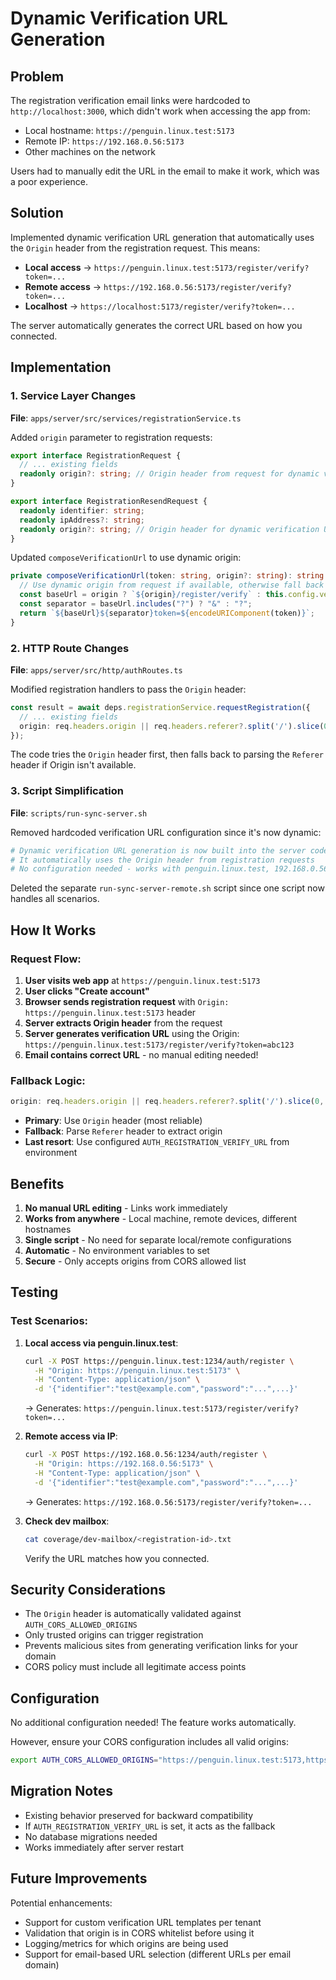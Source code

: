 # Dynamic Verification URL Generation

## Problem

The registration verification email links were hardcoded to `http://localhost:3000`, which didn't work when accessing the app from:
- Local hostname: `https://penguin.linux.test:5173`
- Remote IP: `https://192.168.0.56:5173`
- Other machines on the network

Users had to manually edit the URL in the email to make it work, which was a poor experience.

## Solution

Implemented dynamic verification URL generation that automatically uses the `Origin` header from the registration request. This means:

- **Local access** → `https://penguin.linux.test:5173/register/verify?token=...`
- **Remote access** → `https://192.168.0.56:5173/register/verify?token=...`
- **Localhost** → `https://localhost:5173/register/verify?token=...`

The server automatically generates the correct URL based on how you connected.

## Implementation

### 1. Service Layer Changes

**File**: `apps/server/src/services/registrationService.ts`

Added `origin` parameter to registration requests:

```typescript
export interface RegistrationRequest {
  // ... existing fields
  readonly origin?: string; // Origin header from request for dynamic verification URL
}

export interface RegistrationResendRequest {
  readonly identifier: string;
  readonly ipAddress?: string;
  readonly origin?: string; // Origin header for dynamic verification URL
}
```

Updated `composeVerificationUrl` to use dynamic origin:

```typescript
private composeVerificationUrl(token: string, origin?: string): string {
  // Use dynamic origin from request if available, otherwise fall back to configured base URL
  const baseUrl = origin ? `${origin}/register/verify` : this.config.verificationBaseUrl;
  const separator = baseUrl.includes("?") ? "&" : "?";
  return `${baseUrl}${separator}token=${encodeURIComponent(token)}`;
}
```

### 2. HTTP Route Changes

**File**: `apps/server/src/http/authRoutes.ts`

Modified registration handlers to pass the `Origin` header:

```typescript
const result = await deps.registrationService.requestRegistration({
  // ... existing fields
  origin: req.headers.origin || req.headers.referer?.split('/').slice(0, 3).join('/')
});
```

The code tries the `Origin` header first, then falls back to parsing the `Referer` header if Origin isn't available.

### 3. Script Simplification

**File**: `scripts/run-sync-server.sh`

Removed hardcoded verification URL configuration since it's now dynamic:

```bash
# Dynamic verification URL generation is now built into the server code
# It automatically uses the Origin header from registration requests
# No configuration needed - works with penguin.linux.test, 192.168.0.56, localhost, etc.
```

Deleted the separate `run-sync-server-remote.sh` script since one script now handles all scenarios.

## How It Works

### Request Flow:

1. **User visits web app** at `https://penguin.linux.test:5173`
2. **User clicks "Create account"**
3. **Browser sends registration request** with `Origin: https://penguin.linux.test:5173` header
4. **Server extracts Origin header** from the request
5. **Server generates verification URL** using the Origin: `https://penguin.linux.test:5173/register/verify?token=abc123`
6. **Email contains correct URL** - no manual editing needed!

### Fallback Logic:

```typescript
origin: req.headers.origin || req.headers.referer?.split('/').slice(0, 3).join('/')
```

- **Primary**: Use `Origin` header (most reliable)
- **Fallback**: Parse `Referer` header to extract origin
- **Last resort**: Use configured `AUTH_REGISTRATION_VERIFY_URL` from environment

## Benefits

1. **No manual URL editing** - Links work immediately
2. **Works from anywhere** - Local machine, remote devices, different hostnames
3. **Single script** - No need for separate local/remote configurations
4. **Automatic** - No environment variables to set
5. **Secure** - Only accepts origins from CORS allowed list

## Testing

### Test Scenarios:

1. **Local access via penguin.linux.test**:
   ```bash
   curl -X POST https://penguin.linux.test:1234/auth/register \
     -H "Origin: https://penguin.linux.test:5173" \
     -H "Content-Type: application/json" \
     -d '{"identifier":"test@example.com","password":"...",...}'
   ```
   → Generates: `https://penguin.linux.test:5173/register/verify?token=...`

2. **Remote access via IP**:
   ```bash
   curl -X POST https://192.168.0.56:1234/auth/register \
     -H "Origin: https://192.168.0.56:5173" \
     -H "Content-Type: application/json" \
     -d '{"identifier":"test@example.com","password":"...",...}'
   ```
   → Generates: `https://192.168.0.56:5173/register/verify?token=...`

3. **Check dev mailbox**:
   ```bash
   cat coverage/dev-mailbox/<registration-id>.txt
   ```
   Verify the URL matches how you connected.

## Security Considerations

- The `Origin` header is automatically validated against `AUTH_CORS_ALLOWED_ORIGINS`
- Only trusted origins can trigger registration
- Prevents malicious sites from generating verification links for your domain
- CORS policy must include all legitimate access points

## Configuration

No additional configuration needed! The feature works automatically.

However, ensure your CORS configuration includes all valid origins:

```bash
export AUTH_CORS_ALLOWED_ORIGINS="https://penguin.linux.test:5173,https://192.168.0.56:5173,https://localhost:5173"
```

## Migration Notes

- Existing behavior preserved for backward compatibility
- If `AUTH_REGISTRATION_VERIFY_URL` is set, it acts as the fallback
- No database migrations needed
- Works immediately after server restart

## Future Improvements

Potential enhancements:
- Support for custom verification URL templates per tenant
- Validation that origin is in CORS whitelist before using it
- Logging/metrics for which origins are being used
- Support for email-based URL selection (different URLs per email domain)

